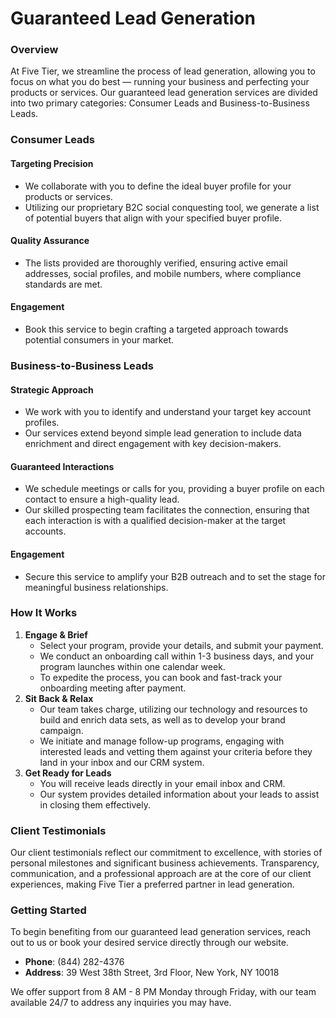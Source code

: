 # Guaranteed Lead Generation

### Overview

At Five Tier, we streamline the process of lead generation, allowing you to focus on what you do best — running your business and perfecting your products or services. Our guaranteed lead generation services are divided into two primary categories: Consumer Leads and Business-to-Business Leads.

### Consumer Leads

#### Targeting Precision

* We collaborate with you to define the ideal buyer profile for your products or services.
* Utilizing our proprietary B2C social conquesting tool, we generate a list of potential buyers that align with your specified buyer profile.

#### Quality Assurance

* The lists provided are thoroughly verified, ensuring active email addresses, social profiles, and mobile numbers, where compliance standards are met.

#### Engagement

* Book this service to begin crafting a targeted approach towards potential consumers in your market.

### Business-to-Business Leads

#### Strategic Approach

* We work with you to identify and understand your target key account profiles.
* Our services extend beyond simple lead generation to include data enrichment and direct engagement with key decision-makers.

#### Guaranteed Interactions

* We schedule meetings or calls for you, providing a buyer profile on each contact to ensure a high-quality lead.
* Our skilled prospecting team facilitates the connection, ensuring that each interaction is with a qualified decision-maker at the target accounts.

#### Engagement

* Secure this service to amplify your B2B outreach and to set the stage for meaningful business relationships.

### How It Works

1. **Engage & Brief**
   * Select your program, provide your details, and submit your payment.
   * We conduct an onboarding call within 1-3 business days, and your program launches within one calendar week.
   * To expedite the process, you can book and fast-track your onboarding meeting after payment.
2. **Sit Back & Relax**
   * Our team takes charge, utilizing our technology and resources to build and enrich data sets, as well as to develop your brand campaign.
   * We initiate and manage follow-up programs, engaging with interested leads and vetting them against your criteria before they land in your inbox and our CRM system.
3. **Get Ready for Leads**
   * You will receive leads directly in your email inbox and CRM.
   * Our system provides detailed information about your leads to assist in closing them effectively.

### Client Testimonials

Our client testimonials reflect our commitment to excellence, with stories of personal milestones and significant business achievements. Transparency, communication, and a professional approach are at the core of our client experiences, making Five Tier a preferred partner in lead generation.

### Getting Started

To begin benefiting from our guaranteed lead generation services, reach out to us or book your desired service directly through our website.

* **Phone**: (844) 282-4376
* **Address**: 39 West 38th Street, 3rd Floor, New York, NY 10018

We offer support from 8 AM - 8 PM Monday through Friday, with our team available 24/7 to address any inquiries you may have.

